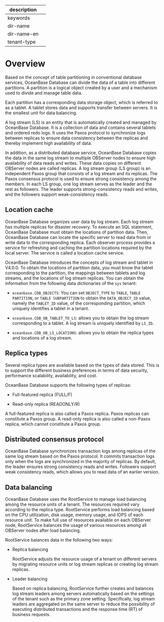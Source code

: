 |description||
|---|---|
|keywords||
|dir-name||
|dir-name-en||
|tenant-type||

# Overview

Based on the concept of table partitioning in conventional database services, OceanBase Database can divide the data of a table into different partitions. A partition is a logical object created by a user and a mechanism used to divide and manage table data.

Each partition has a corresponding data storage object, which is referred to as a tablet. A tablet stores data and supports transfer between servers. It is the smallest unit for data balancing.

A log stream (LS) is an entity that is automatically created and managed by OceanBase Database. It is a collection of data and contains several tablets and ordered redo logs. It uses the Paxos protocol to synchronize logs between replicas to ensure data consistency between the replicas and thereby implement high availability of data.

In addition, as a distributed database service, OceanBase Database copies the data in the same log stream to multiple OBServer nodes to ensure high availability of data reads and writes. These data copies on different OBServer nodes are called replicas. A log stream group (LS group) is an independent Paxos group that consists of a log stream and its replicas. The Paxos consensus protocol is used to ensure strong consistency among the members. In each LS group, one log stream serves as the leader and the rest as followers. The leader supports strong-consistency reads and writes, and the followers support weak-consistency reads.

## Location cache

OceanBase Database organizes user data by log stream. Each log stream has multiple replicas for disaster recovery. To execute an SQL statement, OceanBase Database must obtain the locations of partition data. Then, OceanBase Database can locate the specific server to read data from or write data to the corresponding replica. Each observer process provides a service for refreshing and caching the partition locations required by the local server. The service is called a location cache service.

OceanBase Database introduces the concepts of log stream and tablet in V4.0.0. To obtain the locations of partition data, you must know the tablet corresponding to the partition, the mappings between tablets and log streams, and the locations of log stream replicas. You can obtain the information from the following data dictionaries of the `sys` tenant:

* `oceanbase.CDB_OBJECTS`: You can set `OBJECT_TYPE` to `TABLE`, `TABLE PARTITION`, or `TABLE SUBPARTITION` to obtain the `DATA_OBJECT_ID` value, namely the `TABLET_ID` value, of the corresponding partition, which uniquely identifies a tablet in a tenant.

* `oceanbase.CDB_OB_TABLET_TO_LS`: allows you to obtain the log stream corresponding to a tablet. A log stream is uniquely identified by `LS_ID`.

* `oceanbase.CDB_OB_LS_LOCATIONS`: allows you to obtain the replica types and locations of a log stream.

## Replica types

Several replica types are available based on the types of data stored. This is to support the different business preferences in terms of data security, performance scalability, availability, and cost.

OceanBase Database supports the following types of replicas:

* Full-featured replica (FULL/F)

* Read-only replica (READONLY/R)

A full-featured replica is also called a Paxos replica. Paxos replicas can constitute a Paxos group. A read-only replica is also called a non-Paxos replica, which cannot constitute a Paxos group.

## Distributed consensus protocol

OceanBase Database synchronizes transaction logs among replicas of the same log stream based on the Paxos protocol. It commits transaction logs only when the logs are synchronized in the majority of replicas. By default, the leader ensures strong consistency reads and writes. Followers support weak consistency reads, which allows you to read data of an earlier version.

## Data balancing

OceanBase Database uses the RootService to manage load balancing among the resource units of a tenant. The resources required vary according to the replica type. RootService performs load balancing based on the CPU utilization, disk usage, memory usage, and IOPS of each resource unit. To make full use of resources available on each OBServer node, RootService balances the usage of various resources among all OBServer nodes after load balancing.

RootService balances data in the following two ways:

* Replica balancing

   RootService adjusts the resource usage of a tenant on different servers by migrating resource units or log stream replicas or creating log stream replicas.

* Leader balancing

   Based on replica balancing, RootService further creates and balances log stream leaders among servers automatically based on the settings of the tenant such as the primary zone setting. Specifically, log stream leaders are aggregated on the same server to reduce the possibility of executing distributed transactions and the response time (RT) of business requests.